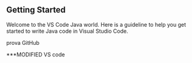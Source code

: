 ## Getting Started

Welcome to the VS Code Java world. Here is a guideline to help you get started to write Java code in Visual Studio Code.

prova GitHub

***MODIFIED VS code
